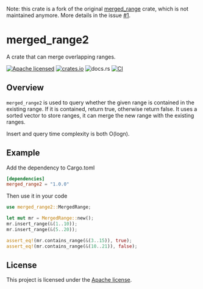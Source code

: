 Note: this crate is a fork of the original [merged_range](https://github.com/datenlord/merged_range) crate, which is not maintained anymore. More details in the issue [#1](https://github.com/dlight/merged_range2/issues/1).

# merged_range2

A crate that can merge overlapping ranges.

[![Apache licensed][apache-badge]][apache-url]
[![crates.io][crates-badge]][crate-url]
![docs.rs][docs-url]
[![CI][actions-badge]][actions-url]

[apache-badge]: https://img.shields.io/badge/license-Apache-blue.svg
[apache-url]: https://github.com/dlight/merged_range2/blob/master/LICENSE
[crates-badge]: https://img.shields.io/crates/v/merged_range2.svg
[crate-url]: https://crates.io/crates/merged_range2
[docs-url]: https://img.shields.io/docsrs/merged_range2
[actions-badge]: https://github.com/dlight/merged_range2/actions/workflows/ci.yml/badge.svg
[actions-url]: https://github.com/dlight/merged_range2/actions/workflows/ci.yml


## Overview

`merged_range2` is used to query whether the given range is contained in the existing range. If it is contained, return true, otherwise return false. It uses a sorted vector to store ranges, it can merge the new range with the existing ranges.

Insert and query time complexity is both O(logn).

## Example

Add the dependency to Cargo.toml

```toml
[dependencies]
merged_range2 = "1.0.0"
```

Then use it in your code

```rust
use merged_range2::MergedRange;

let mut mr = MergedRange::new();
mr.insert_range(&(1..10));
mr.insert_range(&(5..20));

assert_eq!(mr.contains_range(&(3..15)), true);
assert_eq!(mr.contains_range(&(10..21)), false);
```

## License

This project is licensed under the [Apache license][apache-url].

